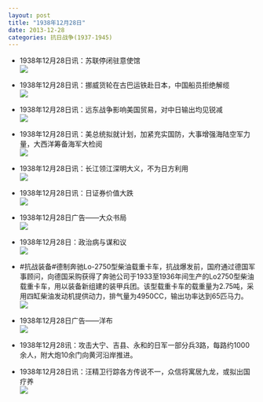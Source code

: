 ```yaml
---
layout: post
title: "1938年12月28日"
date: 2013-12-28
categories: 抗日战争(1937-1945)
---
```


<meta name="referrer" content="no-referrer" />

- 1938年12月28日讯：苏联停闭驻意使馆 <br/><img src="https://ww4.sinaimg.cn/large/aca367d8jw1ebzrk30t1oj206l069jrz.jpg" />

- 1938年12月28日讯：挪威货轮在古巴运铁赴日本，中国船员拒绝解缆 <br/><img src="https://ww4.sinaimg.cn/large/aca367d8jw1ebzptn0rr7j209q066t9m.jpg" />

- 1938年12月28日讯：远东战争影响美国贸易，对中日输出均见锐减 <br/><img src="https://ww3.sinaimg.cn/large/aca367d8jw1ebzo377zblj20a50j0af3.jpg" />

- 1938年12月28日讯：美总统拟就计划，加紧充实国防，大事增强海陆空军力量，大西洋筹备海军大检阅 <br/><img src="https://ww3.sinaimg.cn/large/aca367d8jw1ebzivwnw5cj209q0qlgsf.jpg" />

- 1938年12月28日讯：长江领江深明大义，不为日方利用 <br/><img src="https://ww1.sinaimg.cn/large/aca367d8jw1ebzh5ic831j208t05ut9d.jpg" />

- 1938年12月28日讯：日证券价值大跌 <br/><img src="https://ww4.sinaimg.cn/large/aca367d8jw1ebzby5u1z3j203207qaab.jpg" />

- 1938年12月28日广告——大众书局 <br/><img src="https://ww2.sinaimg.cn/large/aca367d8jw1ebza7x4ku3j208i0h20un.jpg" />

- 1938年12月28日：政治病与谋和议 <br/><img src="https://ww3.sinaimg.cn/large/aca367d8jw1ebz8hdgr23j20jm0wm7ik.jpg" />

- #抗战装备#德制奔驰Lo-2750型柴油载重卡车，抗战爆发前，国府通过德国军事顾问，向德国采购获得了奔驰公司于1933至1936年间生产的Lo2750型柴油载重卡车，用以装备新组建的装甲兵团。该型载重卡车的载重量为2.75吨，采用四缸柴油发动机提供动力，排气量为4950CC，输出功率达到65匹马力。 <br/><img src="https://ww3.sinaimg.cn/large/aca367d8jw1ebz6qqjnqaj20f107bgmm.jpg" />

- 1938年12月28日广告——洋布 <br/><img src="https://ww4.sinaimg.cn/large/aca367d8jw1ebz50nevu7j204b0h10tq.jpg" />

- 1938年12月28讯：攻击大宁、吉县、永和的日军一部分兵3路，每路约1000余人，附大炮10余门向黄河沿岸推进。 

- 1938年12月28日讯：汪精卫行踪各方传说不一，众信将寓居九龙，或拟出国疗养 <br/><img src="https://ww3.sinaimg.cn/large/aca367d8jw1ebz1jcrnucj20630b0jrz.jpg" />

